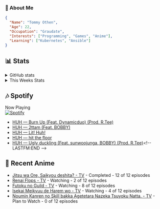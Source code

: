 ### 👋 About Me
```json
{
  "Name": "Tommy Othen",
  "Age": 22,
  "Occupation": "Graudate",
  "Interests": ["Programming", "Games", "Anime"],
  "Learning": ["Kubernetes", "Ansible"]
}
```

## 📊 Stats
<details>
  <summary>GitHub stats</summary>
  <a href="https://github.com/anuraghazra/github-readme-stats">
    <img src="https://github-readme-stats.vercel.app/api?username=tommyothen&show_icons=true&count_private=true&hide=prs,issues">
  </a>
</details>

<details>
  <summary>This Weeks Stats</summary>
  <a href="https://github.com/anuraghazra/github-readme-stats">
    <img src="https://github-readme-stats.vercel.app/api/wakatime?username=tommyothen&cache_seconds=1800&custom_title=Top%20Languages">
  </a>
</details>

## 🎶 Spotify
Now Playing\
[![Spotify](https://novatorem-dasushiasian.vercel.app/api/spotify)](https://open.spotify.com/user/g90805640970)
<!-- LASTFM:START -->
* [HUH — Burn Up &lpar;Feat. Dynamicduo&rpar; &lpar;Prod. R.Tee&rpar;](https://www.last.fm/music/HUH/_/Burn+Up+&lpar;Feat.+Dynamicduo&rpar;+&lpar;Prod.+R.Tee&rpar;)
* [HUH — 2ttam &lpar;Feat. BOBBY&rpar;](https://www.last.fm/music/HUH/_/2ttam+&lpar;Feat.+BOBBY&rpar;)
* [HUH — Lit! Huh!](https://www.last.fm/music/HUH/_/Lit!+Huh!)
* [HUH — hit the floor](https://www.last.fm/music/HUH/_/hit+the+floor)
* [HUH — Ugly duckling &lpar;Feat. sunwoojunga, BOBBY&rpar; &lpar;Prod. R.Tee&rpar;](https://www.last.fm/music/HUH/_/Ugly+duckling+&lpar;Feat.+sunwoojunga,+BOBBY&rpar;+&lpar;Prod.+R.Tee&rpar;)<!-- LASTFM:END -->

## 🗻 Recent Anime
<!-- ANIME-LIST:START -->
* [Jitsu wa Ore, Saikyou deshita? - TV](https://myanimelist.net/anime/52969/Jitsu_wa_Ore_Saikyou_deshita) - Completed - 12 of 12 episodes
* [Renai Flops - TV](https://myanimelist.net/anime/51403/Renai_Flops) - Watching - 2 of 12 episodes
* [Futoku no Guild - TV](https://myanimelist.net/anime/51212/Futoku_no_Guild) - Watching - 8 of 12 episodes
* [Isekai Meikyuu de Harem wo - TV](https://myanimelist.net/anime/44524/Isekai_Meikyuu_de_Harem_wo) - Watching - 4 of 12 episodes
* [Noumin Kanren no Skill bakka Agetetara Nazeka Tsuyoku Natta. - TV](https://myanimelist.net/anime/51128/Noumin_Kanren_no_Skill_bakka_Agetetara_Nazeka_Tsuyoku_Natta) - Plan to Watch - 0 of 12 episodes<!-- ANIME-LIST:END -->
